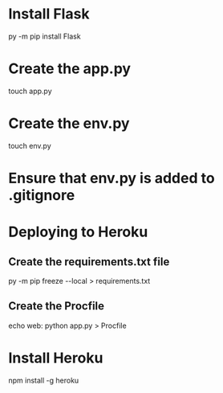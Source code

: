 # Install Flask 
py -m pip install Flask

# Create the app.py
touch app.py
# Create the env.py
touch env.py

# Ensure that env.py is added to .gitignore

# Deploying to Heroku
## Create the requirements.txt file
py -m pip freeze --local > requirements.txt

## Create the Procfile
echo web: python app.py > Procfile

# Install Heroku
npm install -g heroku